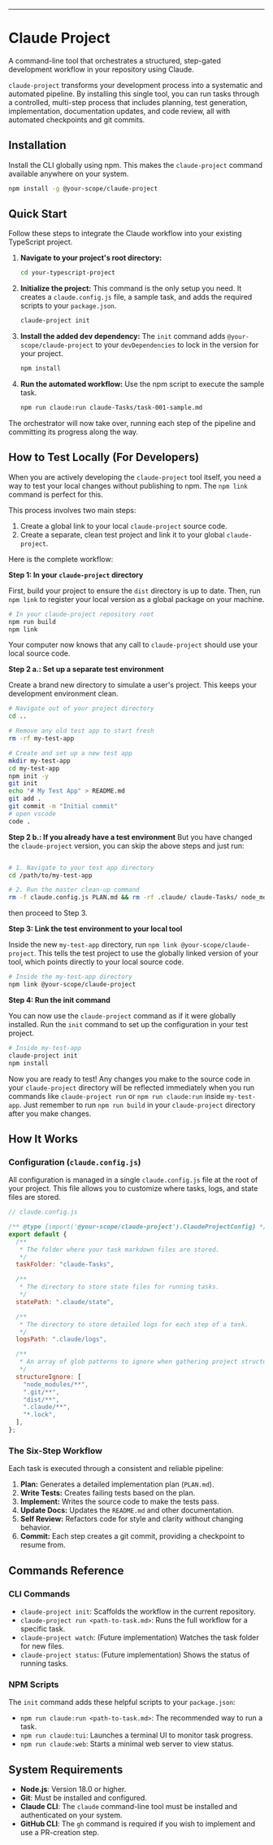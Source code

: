 
***

# Claude Project

A command-line tool that orchestrates a structured, step-gated development workflow in your repository using Claude.

`claude-project` transforms your development process into a systematic and automated pipeline. By installing this single tool, you can run tasks through a controlled, multi-step process that includes planning, test generation, implementation, documentation updates, and code review, all with automated checkpoints and git commits.

## Installation

Install the CLI globally using npm. This makes the `claude-project` command available anywhere on your system.

```bash
npm install -g @your-scope/claude-project
```

## Quick Start

Follow these steps to integrate the Claude workflow into your existing TypeScript project.

1.  **Navigate to your project's root directory:**
    ```bash
    cd your-typescript-project
    ```

2.  **Initialize the project:**
    This command is the only setup you need. It creates a `claude.config.js` file, a sample task, and adds the required scripts to your `package.json`.
    ```bash
    claude-project init
    ```

3.  **Install the added dev dependency:**
    The `init` command adds `@your-scope/claude-project` to your `devDependencies` to lock in the version for your project.
    ```bash
    npm install
    ```

4.  **Run the automated workflow:**
    Use the npm script to execute the sample task.
    ```bash
    npm run claude:run claude-Tasks/task-001-sample.md
    ```

The orchestrator will now take over, running each step of the pipeline and committing its progress along the way.

## How to Test Locally (For Developers)

When you are actively developing the `claude-project` tool itself, you need a way to test your local changes without publishing to npm. The `npm link` command is perfect for this.

This process involves two main steps:
1.  Create a global link to your local `claude-project` source code.
2.  Create a separate, clean test project and link it to your global `claude-project`.

Here is the complete workflow:

**Step 1: In your `claude-project` directory**

First, build your project to ensure the `dist` directory is up to date. Then, run `npm link` to register your local version as a global package on your machine.

```bash
# In your claude-project repository root
npm run build
npm link
```
Your computer now knows that any call to `claude-project` should use your local source code.

**Step 2 a.: Set up a separate test environment**

Create a brand new directory to simulate a user's project. This keeps your development environment clean.

```bash
# Navigate out of your project directory
cd ..

# Remove any old test app to start fresh
rm -rf my-test-app

# Create and set up a new test app
mkdir my-test-app
cd my-test-app
npm init -y
git init
echo "# My Test App" > README.md
git add .
git commit -m "Initial commit"
# open vscode
code .
```

**Step 2 b.: If you already have a test environment**
But you have changed the `claude-project` version, you can skip the above steps and just run:

```bash

# 1. Navigate to your test app directory
cd /path/to/my-test-app

# 2. Run the master clean-up command
rm -f claude.config.js PLAN.md && rm -rf .claude/ claude-Tasks/ node_modules/ package-lock.json && git clean -fdx
```

then proceed to Step 3.





**Step 3: Link the test environment to your local tool**

Inside the new `my-test-app` directory, run `npm link @your-scope/claude-project`. This tells the test project to use the globally linked version of your tool, which points directly to your local source code.

```bash
# Inside the my-test-app directory
npm link @your-scope/claude-project
```

**Step 4: Run the init command**

You can now use the `claude-project` command as if it were globally installed. Run the `init` command to set up the configuration in your test project.

```bash
# Inside my-test-app
claude-project init
npm install
```

Now you are ready to test! Any changes you make to the source code in your `claude-project` directory will be reflected immediately when you run commands like `claude-project run` or `npm run claude:run` inside `my-test-app`. Just remember to run `npm run build` in your `claude-project` directory after you make changes.

## How It Works

### Configuration (`claude.config.js`)

All configuration is managed in a single `claude.config.js` file at the root of your project. This file allows you to customize where tasks, logs, and state files are stored.

```javascript
// claude.config.js

/** @type {import('@your-scope/claude-project').ClaudeProjectConfig} */
export default {
  /**
   * The folder where your task markdown files are stored.
   */
  taskFolder: "claude-Tasks",

  /**
   * The directory to store state files for running tasks.
   */
  statePath: ".claude/state",

  /**
   * The directory to store detailed logs for each step of a task.
   */
  logsPath: ".claude/logs",

  /**
   * An array of glob patterns to ignore when gathering project structure.
   */
  structureIgnore: [
    "node_modules/**",
    ".git/**",
    "dist/**",
    ".claude/**",
    "*.lock",
  ],
};
```

### The Six-Step Workflow

Each task is executed through a consistent and reliable pipeline:

1.  **Plan:** Generates a detailed implementation plan (`PLAN.md`).
2.  **Write Tests:** Creates failing tests based on the plan.
3.  **Implement:** Writes the source code to make the tests pass.
4.  **Update Docs:** Updates the `README.md` and other documentation.
5.  **Self Review:** Refactors code for style and clarity without changing behavior.
6.  **Commit:** Each step creates a git commit, providing a checkpoint to resume from.

## Commands Reference

### CLI Commands

-   `claude-project init`: Scaffolds the workflow in the current repository.
-   `claude-project run <path-to-task.md>`: Runs the full workflow for a specific task.
-   `claude-project watch`: (Future implementation) Watches the task folder for new files.
-   `claude-project status`: (Future implementation) Shows the status of running tasks.

### NPM Scripts

The `init` command adds these helpful scripts to your `package.json`:

-   `npm run claude:run <path-to-task.md>`: The recommended way to run a task.
-   `npm run claude:tui`: Launches a terminal UI to monitor task progress.
-   `npm run claude:web`: Starts a minimal web server to view status.

## System Requirements

-   **Node.js**: Version 18.0 or higher.
-   **Git**: Must be installed and configured.
-   **Claude CLI**: The `claude` command-line tool must be installed and authenticated on your system.
-   **GitHub CLI**: The `gh` command is required if you wish to implement and use a PR-creation step.